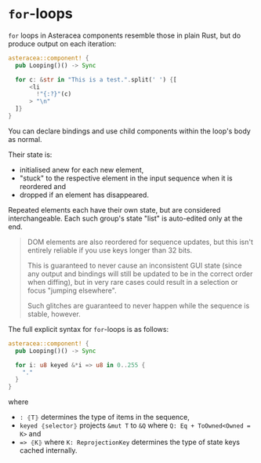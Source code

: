 # `for`-loops

`for` loops in Asteracea components resemble those in plain Rust, but do produce output on each iteration:

```rust asteracea=Looping
asteracea::component! {
  pub Looping()() -> Sync

  for c: &str in "This is a test.".split(' ') {[
      <li
        !"{:?}"(c)
      > "\n"
  ]}
}
```

You can declare bindings and use child components within the loop's body as normal.

Their state is:

- initialised anew for each new element,
- "stuck" to the respective element in the input sequence when it is reordered and
- dropped if an element has disappeared.

Repeated elements each have their own state, but are considered interchangeable.
Each such group's state "list" is auto-edited only at the end.

> DOM elements are also reordered for sequence updates, but this isn't entirely reliable if you use keys longer than 32 bits.
>
> This is guaranteed to never cause an inconsistent GUI state (since any output and bindings will still be updated to be in the correct order when diffing), but in very rare cases could result in a selection or focus "jumping elsewhere".
>
> Such glitches are guaranteed to never happen while the sequence is stable, however.

The full explicit syntax for `for`-loops is as follows:

```rust asteracea=Looping
asteracea::component! {
  pub Looping()() -> Sync

  for i: u8 keyed &*i => u8 in 0..255 {
    "."
  }
}
```

where

- `: ⦃T⦄` determines the type of items in the sequence,
- `keyed ⦃selector⦄` projects `&mut T` to `&Q` where `Q: Eq + ToOwned<Owned = K>` and
- `=> ⦃K⦄` where `K: ReprojectionKey` determines the type of state keys cached internally.
